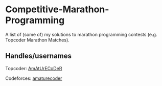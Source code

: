 # Competitive-Marathon-Programming

A list of (some of) my solutions to marathon programming contests (e.g. Topcoder Marathon Matches).

## Handles/usernames

Topcoder: [AmAtUrECoDeR](https://www.topcoder.com/members/AmAtUrECoDeR)

Codeforces: [amaturecoder](https://codeforces.com/profile/amaturecoder)
